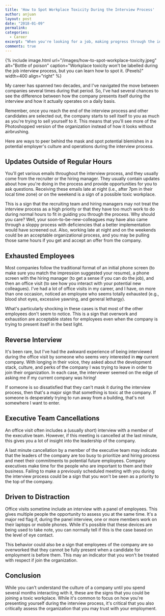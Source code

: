 ```yaml
---
title: 'How to Spot Workplace Toxicity During the Interview Process'
author: anjuan
layout: post
date: "2018-01-09"
permalink:
categories:
  - Career
excerpt: "When you're looking for a job, making progress through the interview process can be exciting. However, don't let it blind you to clues that the company may be a toxic workplace."
comments: true
---
```


{% include image.html url="/images/how-to-spot-workplace-toxicity.jpeg" alt="Bottle of poison" caption="Workplace toxicity won't be labelled during the job interview process, but you can learn how to spot it. (Pexels)" width=400 align="right" %}

My career has spanned two decades, and I've navigated the move between companies several times during that period. So, I've had several chances to see the difference between how the company presents itself during the interview and how it actually operates on a daily basis. 

Remember, once you reach the end of the interview process and other candidates are selected out, the company starts to sell itself to you as much as you're trying to sell yourself to it. This means that you'll see more of the Photoshopped version of the organization instead of how it looks without airbrushing.

Here are ways to peer behind the mask and spot potential blemishes in a potential employer's culture and operations during the interview process.

## Updates Outside of Regular Hours

You'll get various emails throughout the interview process, and they usually come from the recruiter or the hiring manager. They usually contain updates about how you're doing in the process and provide opportunities for you to ask questions. Receiving these emails late at night (i.e., after 7pm in their local time zone) or on the weekend is a sign of a possible toxic workplace.
 
This is a sign that the recruiting team and hiring managers may not treat the interview process as a high priority or that they have too much work to do during normal hours to fit in guiding you through the process. Why should you care? Well, your soon-to-be-new-colleagues may have also came through a sloppy process with deficiencies that a better implementation would have screened out. Also, working late at night and on the weekends could be an acceptable organizational process, and you may be pulling those same hours if you get and accept an offer from the company.

## Exhausted Employees

Most companies follow the traditional format of an initial phone screen (to make sure you match the impression suggested your resume), a phone screen with the hiring manager (to get a sense if you can do the job), and then an office visit (to see how you interact with your potential new colleagues). I've had a lot of office visits in my career, and I have, on more than one occasion, noticed an employee who seems totally exhausted (e.g., blood shot eyes, excessive yawning, and general lethargy).

What's particularly shocking in these cases is that most of the other employees don't seem to notice. This is a sign that overwork and exhaustion are acceptable states for employees even when the company is trying to present itself in the best light.

## Reverse Interview

It's been rare, but I've had the awkward experience of being interviewed during the office visit by someone who seems very interested in **my** current company. With longing in their voice, they asked about the development stack, culture, and perks of the company I was trying to leave in order to join their organization. In each case, the interviewer seemed on the edge of asking me if my current company was hiring!

If someone is so dissatisfied that they can't mask it during the interview process, then that's a major sign that something is toxic at the company. If someone is desperately trying to run away from a building, that's not somewhere I want to enter.

## Executive Team Cancellations

An office visit often includes a (usually short) interview with a member of the executive team. However, if this meeting is cancelled at the last minute, this gives you a lot of insight into the leadership of the company.

A last minute cancellation by a member of the executive team may indicate that the leaders of the company are too busy to prioritize and hiring process and meet their commitments to potential future employees. Company executives make time for the people who are important to them and their business. Failing to make a previously scheduled meeting with you during the interview process could be a sign that you won't be seen as a priority to the top of the company.

## Driven to Distraction

Office visits sometime include an interview with a panel of employees. This gives multiple people the opportunity to assess you at the same time. It's a major red flag if, during the panel interview, one or more members work on their laptops or mobile phones. While it's possible that these devices are being used to take note, you can normally tell if this is the case based on the level of eye contact.

This behavior could also be a sign that employees of the company are so overworked that they cannot be fully present when a candidate for employment is before them. This may an indicator that you won't be treated with respect if join the organization.

## Conclusion

While you can't understand the culture of a company until you spend several months interacting with it, these are the signs that you could be joining a toxic workplace. While it's common to focus on how you're presenting yourself during the interview process, it's critical that you also critically assess the organization that you may trust with your employment.